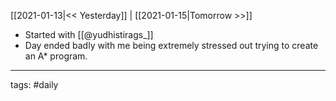 [[2021-01-13|<< Yesterday]] | [[2021-01-15|Tomorrow >>]]

- Started with [[@yudhistirags_]]
- Day ended badly with me being extremely stressed out trying to create an A* program.

___
tags: #daily

